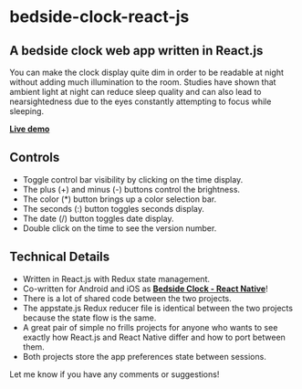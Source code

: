 # bedside-clock-react-js

## A bedside clock web app written in React.js

You can make the clock display quite dim in order to be readable at night without adding much illumination to the room. Studies have shown that ambient light at night can reduce sleep quality and can also lead to nearsightedness due to the eyes constantly attempting to focus while sleeping.

__[Live demo](https://johngorman.io/bedside-clock/reactjs)__

## Controls

- Toggle control bar visibility by clicking on the time display.
- The plus (+) and minus (-) buttons control the brightness.
- The color (*) button brings up a color selection bar.
- The seconds (:) button toggles seconds display.
- The date (/) button toggles date display.
- Double click on the time to see the version number.

## Technical Details

- Written in React.js with Redux state management.
- Co-written for Android and iOS as __[Bedside Clock - React Native](https://github.com/jgorman/bedside-clock-react-native)__!
- There is a lot of shared code between the two projects.
- The appstate.js Redux reducer file is identical between the two projects because the state flow is the same.
- A great pair of simple no frills projects for anyone who wants to see exactly how React.js and React Native differ and how to port between them.
- Both projects store the app preferences state between sessions.

Let me know if you have any comments or suggestions!
